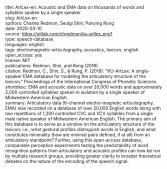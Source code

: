 title: ArtLex-en: Acoustic and EMA data on thousands of words and syllables spoken by a single speaker  
slug: ArtLex-en  
authors: Charles Redmon, Seulgi Shin, Panying Rong  
date: 2020-03-10  
source: https://gitlab.com/chredmon/ku-artlex_eng1  
type: speech-database  
languages: english  
tags: electromagnetic-articulography, acoustics, lexicon, english  
open_access: yes  
license: MIT  
publications: Redmon, Shin, and Rong (2019)  
citation: Redmon, C., Shin, S., & Rong, P. (2019). "KU-ArtLex: A single-speaker EMA database for modeling the articulatory structure of the lexicon." Proceedings of the International Congress of Phonetic Sciences.  
shortdesc: EMA and acoustic data on over 20,000 words and approximately 2,000 controlled syllables spoken in isolation by a single speaker of Midwestern American English.  
summary: Articulatory data (6-channel electro-magnetic articulography, EMA) was recorded on a database of over 20,000 English words along with two repetitions of 1,200 controlled CVC and VCV syllables from a single male native speaker of Midwestern American English. The primary aim of this database is to serve as a window on the articulatory structure of the lexicon; i.e., what gestural profiles distinguish words in English, and what constitutes minimality (how are minimal pairs defined, if at all) from an articulatory standpoint? Further, using this open-access database, comparable perception experiments testing the predictability of word recognition patterns from articulatory and acoustic profiles can now be run by multiple research groups, providing greater clarity to broader theoretical debates on the nature of the encoding of the speech signal.  
